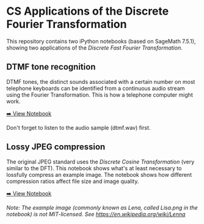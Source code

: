# CS Applications of the Discrete Fourier Transformation

This repository contains two iPython notebooks (based on SageMath
7.5.1), showing two applications of the _Discrete Fast Fourier
Transformation_.


## DTMF tone recognition

DTMF tones, the distinct sounds associated with a certain number
on most telephone keyboards can be identified from a continuous audio
stream using the Fourier Transformation. This is how a telephone computer
might work.

[➡️ View Notebook](https://github.com/v4lli/fourier/blob/master/dtmf.ipynb)

Don't forget to listen to the audio sample (dtmf.wav) first.

## Lossy JPEG compression

The original JPEG standard uses the _Discrete Cosine Transformation_
(very similar to the DFT). This notebook shows what's at least
necessary to lossfully compress an example image. The notebook shows
how different compression ratios affect file size and image quality.

[➡️ View Notebook](https://github.com/v4lli/fourier/blob/master/GhettoJPEG.ipynb)

_Note: The example image (commonly known as Lena, called Lisa.png in the notebook) is *not* MIT-licensed. See
https://en.wikipedia.org/wiki/Lenna_

